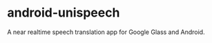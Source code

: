 android-unispeech
=================

A near realtime speech translation app for Google Glass and Android.
